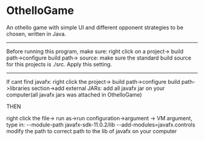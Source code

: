 # OthelloGame
An othello game with simple UI and different opponent strategies to be chosen, written in Java.

-----------------------------------------------------------------------------------------------------
Before running this program, make sure:
right click on a project-> build path->configure build path-> source: make sure the standard build source for this projects is ./src. Apply this setting.

-----------------------------------------------------------------------------------------------------
If cant find javafx:
right click the project-> build path->configure build path->libraries section->add external JARs: add all javafx jar on your computer(all javafx jars was attached in OthelloGame)

THEN

right click the file-> run as->run configuration->argument -> VM argument, type in:
--module-path  javafx-sdk-11.0.2/lib --add-modules=javafx.controls 
 modify the path to correct path to the lib of javafx on your computer
